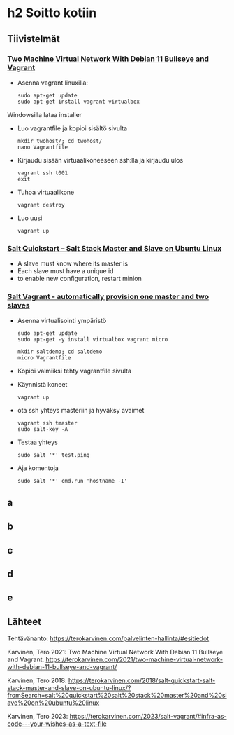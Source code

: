 # h2 Soitto kotiin

## Tiivistelmät
### [Two Machine Virtual Network With Debian 11 Bullseye and Vagrant](https://terokarvinen.com/2021/two-machine-virtual-network-with-debian-11-bullseye-and-vagrant/)
- Asenna vagrant linuxilla:

      sudo apt-get update
      sudo apt-get install vagrant virtualbox
Windowsilla lataa installer

- Luo vagrantfile ja kopioi sisältö sivulta

      mkdir twohost/; cd twohost/
      nano Vagrantfile

- Kirjaudu sisään virtuaalikoneeseen ssh:lla ja kirjaudu ulos

      vagrant ssh t001
      exit

- Tuhoa virtuaalikone

      vagrant destroy

- Luo uusi

      vagrant up
  
### [Salt Quickstart – Salt Stack Master and Slave on Ubuntu Linux](https://terokarvinen.com/2018/salt-quickstart-salt-stack-master-and-slave-on-ubuntu-linuxfromSearch=salt%20quickstart%20salt%20stack%20master%20and%20slave%20on%20ubuntu%20linux)
- A slave must know where its master is
- Each slave must have a unique id
- to enable new configuration, restart minion
### [Salt Vagrant - automatically provision one master and two slaves](https://terokarvinen.com/2023/salt-vagrant/#infra-as-code---your-wishes-as-a-text-file)
- Asenna virtualisointi ympäristö

      sudo apt-get update
      sudo apt-get -y install virtualbox vagrant micro

      mkdir saltdemo; cd saltdemo
      micro Vagrantfile

- Kopioi valmiiksi tehty vagrantfile sivulta

- Käynnistä koneet

      vagrant up

- ota ssh yhteys masteriin ja hyväksy avaimet

      vagrant ssh tmaster
      sudo salt-key -A

- Testaa yhteys

      sudo salt '*' test.ping

- Aja komentoja

      sudo salt '*' cmd.run 'hostname -I'


## a

## b 


## c 


## d 

## e


## Lähteet

Tehtävänanto: https://terokarvinen.com/palvelinten-hallinta/#esitiedot

Karvinen, Tero 2021: Two Machine Virtual Network With Debian 11 Bullseye and Vagrant. https://terokarvinen.com/2021/two-machine-virtual-network-with-debian-11-bullseye-and-vagrant/

Karvinen, Tero 2018: https://terokarvinen.com/2018/salt-quickstart-salt-stack-master-and-slave-on-ubuntu-linux/?fromSearch=salt%20quickstart%20salt%20stack%20master%20and%20slave%20on%20ubuntu%20linux

Karvinen, Tero 2023: https://terokarvinen.com/2023/salt-vagrant/#infra-as-code---your-wishes-as-a-text-file


